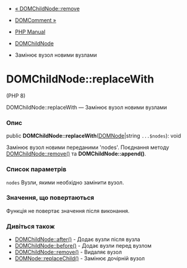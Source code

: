 - [« DOMChildNode::remove](domchildnode.remove.md)
- [DOMComment »](class.domcomment.md)

- [PHP Manual](index.md)
- [DOMChildNode](class.domchildnode.md)
- Замінює вузол новими вузлами

# DOMChildNode::replaceWith

(PHP 8)

DOMChildNode::replaceWith — Замінює вузол новими вузлами

### Опис

public
**DOMChildNode::replaceWith**([DOMNode](class.domnode.md)\|string
`...$nodes`): void

Замінює вузол новими переданими 'nodes'. Поєднання методу
[DOMChildNode::remove()](domchildnode.remove.md) та
**DOMChildNode::append()**.

### Список параметрів

`nodes`
Вузли, якими необхідно замінити вузол.

### Значення, що повертаються

Функція не повертає значення після виконання.

### Дивіться також

- [DOMChildNode::after()](domchildnode.after.md) - Додає вузли
після вузла
- [DOMChildNode::before()](domchildnode.before.md) - Додає вузли
перед вузлом
- [DOMChildNode::remove()](domchildnode.remove.md) - Видаляє вузол
- [DOMNode::replaceChild()](domnode.replacechild.md) - Замінює
дочірній вузол

